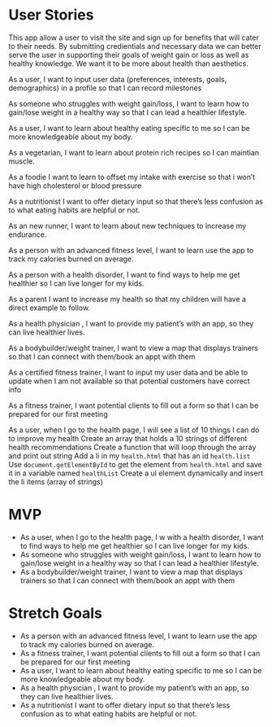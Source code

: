 # User Stories

This app allow a user to visit the site and sign up for benefits that will cater to their needs. By submitting credientials and necessary data we can better serve the user in supporting their goals of weight gain or loss as well as healthy knowledge. We want it to be more about health than aesthetics. 


As a user, I want to input user data (preferences, interests, goals, demographics) in a profile so that I can record milestones



As someone who struggles with weight gain/loss, I want to learn how to gain/lose weight in a healthy way so that I can lead a healthier lifestyle. 



As a user, I want to learn about healthy eating specific to me so I can be more knowledgeable about my body. 

As a vegetarian, I want to learn about protein rich recipes so I can maintian muscle. 

As a foodie I want to learn to offset my intake with exercise so that i won’t have high cholesterol or blood pressure

As a nutritionist I want to offer dietary input so that there’s less confusion as to what eating habits are helpful or not.



As an new runner, I want to learn about new techniques to increase my endurance.

As a person with an advanced fitness level, I want to learn use the app to track my calories burned on average.



As a person with a health disorder, I want to find ways to help me get healthier so I can live longer for my kids.



As a parent I want to increase my health so that my children will have a direct example to follow.

As a health physician , I want to provide my patient’s with an app, so they can live healthier lives.

As a bodybuilder/weight trainer, I want to view a map that displays trainers so that I can connect with them/book an appt with them

As a certified fitness trainer, I want to input my user data and be able to update when I am not available so that potential customers have correct info

As a fitness trainer, I want potential clients to fill out a form so that I can be prepared for our first meeting

As a user, when I go to the health page, I will see a list of 10 things I can do to improve my health
  Create an array that holds a 10 strings of different health recommendations
  Create a function that will loop through the array and print out string
  Add a li in my `health.html` that has an id `health.list`
  Use `document.getElementById` to get the element from `health.html` and save it in a variable named `healthList`
  Create a ul element dynamically and insert the li items (array of strings) 

# MVP
- As a user, when I go to the health page, I w with a health disorder, I want to find ways to help me get healthier so I can live longer for my kids.
- As someone who struggles with weight gain/loss, I want to learn how to gain/lose weight in a healthy way so that I can lead a healthier lifestyle.
- As a bodybuilder/weight trainer, I want to view a map that displays trainers so that I can connect with them/book an appt with them


# Stretch Goals
- As a person with an advanced fitness level, I want to learn use the app to track my calories burned on average.
- As a fitness trainer, I want potential clients to fill out a form so that I can be prepared for our first meeting
- As a user, I want to learn about healthy eating specific to me so I can be more knowledgeable about my body.
- As a health physician , I want to provide my patient’s with an app, so they can live healthier lives.
- As a nutritionist I want to offer dietary input so that there’s less confusion as to what eating habits are helpful or not.




